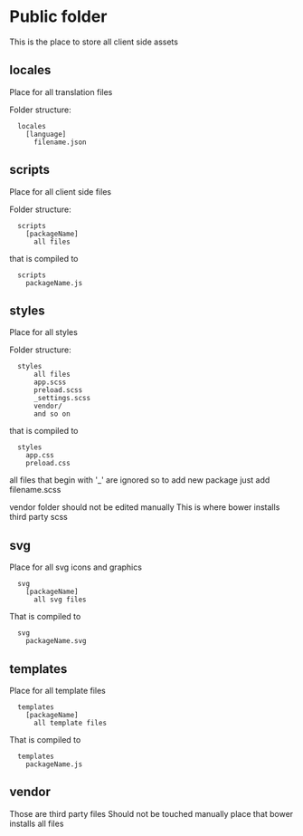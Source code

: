 # Public folder
This is the place to store all client side assets

## locales
Place for all translation files

Folder structure:
```
  locales
    [language]
  	  filename.json
```

## scripts
Place for all client side files

Folder structure:
```
  scripts
    [packageName]
  	  all files
```

that is compiled to

```
  scripts
    packageName.js
```

## styles
Place for all styles

Folder structure:
```
  styles
  	  all files
  	  app.scss
  	  preload.scss
  	  _settings.scss
  	  vendor/
  	  and so on
```

that is compiled to

```
  styles
    app.css
    preload.css
```

all files that begin with '_' are ignored
so to add new package just add filename.scss

vendor folder should not be edited manually
This is where bower installs third party scss

## svg
Place for all svg icons and graphics

```
  svg
    [packageName]
      all svg files
```

That is compiled to

```
  svg
    packageName.svg
```

## templates
Place for all template files

```
  templates
    [packageName]
      all template files
```

That is compiled to

```
  templates
    packageName.js
```
## vendor
Those are third party files
Should not be touched manually
place that bower installs all files
